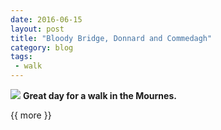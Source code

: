 ```yaml
---
date: 2016-06-15
layout: post
title: "Bloody Bridge, Donnard and Commedagh"
category: blog
tags:
 - walk 
---
```


<!--start excerpt-->
![](/images/2016/2016-06-15-Bloody-Bridge-Donnard-Commedagh.jpg)
**Great day for a walk in the Mournes.**


{{ more }}


